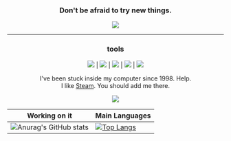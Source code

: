 <h3 align='center'>
  Don't be afraid to try new things.
  </h3>

<p align="center">
        <img src='https://user-images.githubusercontent.com/83146584/154866157-d4204b63-7141-4d66-a6d3-a6e6303ffc1f.gif' />
</p>

<hr/>

<h3 align="center">
	tools
</h3>
<p align='center'>
	<img src="https://img.shields.io/badge/Django-092E20?style=for-the-badge&logo=django&logoColor=green" /> | <img src="https://img.shields.io/badge/django%20rest-ff1709?style=for-the-badge&logo=django&logoColor=black" /> | <img src="https://img.shields.io/badge/Flask-000000?style=for-the-badge&logo=flask&logoColor=white" /> | <img src="https://img.shields.io/badge/Twilio-F22F46?style=for-the-badge&logo=Twilio&logoColor=white" /> | <img src="https://img.shields.io/badge/SQLite-07405E?style=for-the-badge&logo=sqlite&logoColor=white" />
</p>

<p align='center'>
  I've been stuck inside my computer since 1998. Help.
	<br>
I like <a href='https://steamcommunity.com/id/persaiscrying/'>Steam</a>. You should add me there.
  </p>

  <p align=center>
    <img src=https://user-images.githubusercontent.com/83146584/154866453-9e971a08-cf5a-41ce-80b8-e413816a3deb.gif>
    </p>
    
Working on it| Main Languages
------------ | -------------
![Anurag's GitHub stats](https://github-readme-stats.vercel.app/api?username=matheusclmb&hide=prs,issues,contribs&show_icons=true&count_private=true&theme=radical) | [![Top Langs](https://github-readme-stats.vercel.app/api/top-langs/?username=matheusclmb&layout=compact&count_private=true&theme=radical)](https://github.com/anuraghazra/github-readme-stats)
